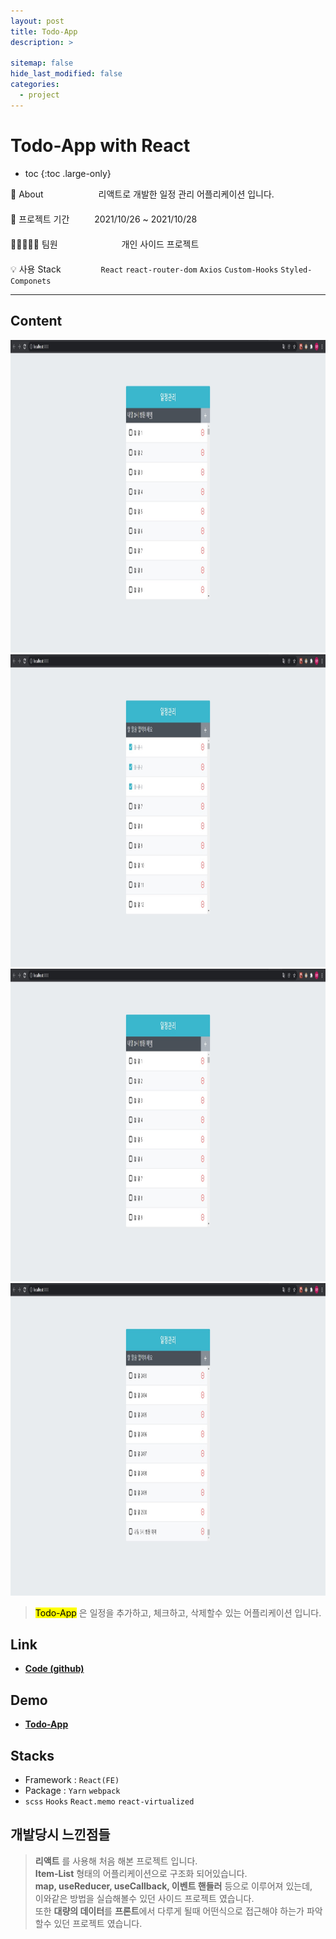 ```yaml
---
layout: post
title: Todo-App
description: >

sitemap: false
hide_last_modified: false
categories:
  - project
---
```


# Todo-App with React

<style>

#modalLayer {
  z-index: 500;
  position: fixed;
  background: rgba(0, 0, 0, 0.8);
  width: 100%;
  height: 100%;
  top: 0;
  left: 0;
}

.modalBox {
  width: 81%;
  height: auto;
  position: relative;
  text-align: center;
  left: 7.5%;
  top: 0;
  position: sticky;
  margin: 0;
  margin-top: 1.5%
}

.modalImg {
  display: block;
}

.btnBox {
  position: relative;
  left: 7.5%;
  width: 81%;
  height: auto;
}

#closeButton {
  display: block;
  float: right;
}

#closeButton:hover {
  cursor: pointer;
}

.slickImg:hover {
  cursor: -webkit-zoom-in;
}

.modalImg:hover {
  cursor: grabbing;
}

</style>

<script>
  $(document).ready(function() {
    $('.main_center').slick({
      autoplay : true, /*자동으로 슬라이딩됨*/
      dots : true, /* 하단 점 버튼 */
      speed : 700, /* 이미지가 슬라이딩시 걸리는 시간 */
      infinite : true,
      autoplaySpeed : 5000, /* 이미지가 다른 이미지로 넘어 갈때의 텀 */
      arrows : true,
      slidesToShow : 1,
      slidesToScroll : 1,
      touchMove : false, /* 마우스 클릭으로 끌어서 슬라이딩 가능여부 */
      nextArrows : true, /* 넥스트버튼 */
      prevArrows : true,
      arrow : true, /*false면 좌우 버튼 없음, true면 좌우 버튼 보임*/
      fade : false
    });
  });

  function modal () {
    const modLayerElem = document.querySelector("#modalLayer");
    const modBox = document.querySelector(".modalBox");
    const modImg = document.querySelector(".modalImg");
    modLayerElem.style.display = "block";

    $(function(){
      $('.modalBox').slick({
      autoplay : false, /*자동으로 슬라이딩됨*/
      dots : true, /* 하단 점 버튼 */
      speed : 700, /* 이미지가 슬라이딩시 걸리는 시간 */
      infinite : true,
      autoplaySpeed : 5000, /* 이미지가 다른 이미지로 넘어 갈때의 텀 */
      arrows : true,
      slidesToShow : 1,
      slidesToScroll : 1,
      touchMove : true, /* 마우스 클릭으로 끌어서 슬라이딩 가능여부 */
      nextArrows : true, /* 넥스트버튼 */
      prevArrows : true,
      arrow : true, /*false면 좌우 버튼 없음, true면 좌우 버튼 보임*/
      fade : false
      });
    });
  };

  function modClose () {
    const modLayerElem = document.querySelector("#modalLayer");
    modLayerElem.style.display = "none";
  }
</script>

- toc
{:toc .large-only}

🔎 About 　　　　　　리액트로 개발한 일정 관리 어플리케이션 입니다. \
　 \
📅 프로젝트 기간 　　 &nbsp;2021/10/26 ~ 2021/10/28 \
　 \
👨🏽‍🤝‍👨🏻 팀원　　　　　　　 개인 사이드 프로젝트 \
　 \
💡 사용 Stack 　　　　&nbsp;`React` `react-router-dom` `Axios` `Custom-Hooks` `Styled-Componets`

---

## Content

<div class="main_center">
    <div><img class="slickImg" src= "/assets/img/project/Todo-App/mainPage.jpg" style="width: auto; height: 500px; margin: 0 auto;" title="메인 페이지" onClick="modal()"></div>
    <div><img class="slickImg" src="/assets/img/project/Todo-App/checkPage.jpg" style="width: auto; height: 500px; margin: 0 auto;" title="체크 및 삭제" onClick="modal()"></div>
    <div><img class="slickImg" src= "/assets/img/project/Todo-App/writebfPage.jpg" style="width: auto; height: 500px; margin: 0 auto;" title="일정 추가" onClick="modal()"></div>
    <div><img class="slickImg" src= "/assets/img/project/Todo-App/writeafPage.jpg" style="width: auto; height: 500px; margin: 0 auto;" title="추가 버튼 클릭후" onClick="modal()"></div>
</div>

> <mark>Todo-App</mark> 은 일정을 추가하고, 체크하고, 삭제할수 있는 어플리케이션 입니다.

## Link

- **[Code (github)](https://github.com/steven-yn/Todo-App-React)**

## Demo

- **[Todo-App](https://steven-yn.github.io/Todo-App-React/)**

## Stacks

- Framework : `React(FE)`
- Package : `Yarn` `webpack`
- `scss` `Hooks` `React.memo` `react-virtualized`

## 개발당시 느낀점들

> **리액트** 를 사용해 처음 해본 프로젝트 입니다.     \
> **Item-List** 형태의 어플리케이션으로 구조화 되어있습니다.      \
> **map, useReducer, useCallback, 이벤트 핸들러** 등으로 이루어져 있는데,     \
> 이와같은 방법을 실습해볼수 있던 사이드 프로젝트 였습니다.      \
> 또한 **대량의 데이터**를 **프론트**에서 다루게 될때 어떤식으로 접근해야 하는가 파악할수 있던 프로젝트 였습니다.      

<div id="modalLayer" style="display: none">
  <div class="modalBox">
    <div><img class="modalImg" src= "/assets/img/project/Todo-App/mainPage.jpg" style="width: auto; height: auto; margin: 0 auto;" title="메인 페이지"></div>
    <div><img class="modalImg" src="/assets/img/project/Todo-App/checkPage.jpg" style="width: auto; height: auto; margin: 0 auto;" title="체크 및 삭제"></div>
    <div><img class="modalImg" src= "/assets/img/project/Todo-App/writebfPage.jpg" style="width: auto; height: auto; margin: 0 auto;" title="일정 추가"></div>
    <div><img class="modalImg" src= "/assets/img/project/Todo-App/writeafPage.jpg" style="width: auto; height: auto; margin: 0 auto;" title="추가 버튼 클릭후"></div>
  </div>
  <div class="btnBox">
    <span id="closeButton" onClick="modClose()" style="width: auto; height: auto; border: solid 1px; border-radius: 5px; padding: 5px 10px 5px 10px; color: white">
      닫기
    </span>
  </div>
<div>
